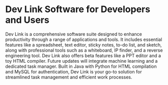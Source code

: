 # Dev Link Software for Developers and Users
 Dev Link is a comprehensive software suite designed to enhance productivity through a range of applications and tools. It includes essential features like a spreadsheet, text editor, sticky notes, to-do list, and sketch, along with professional tools such as a whiteboard, IP finder, and a reverse engineering tool. Dev Link also offers beta features like a PPT editor and a toy HTML compiler. Future updates will integrate machine learning and a dedicated task manager. Built in Java with Python for HTML compilation and MySQL for authentication, Dev Link is your go-to solution for streamlined task management and efficient work processes.
